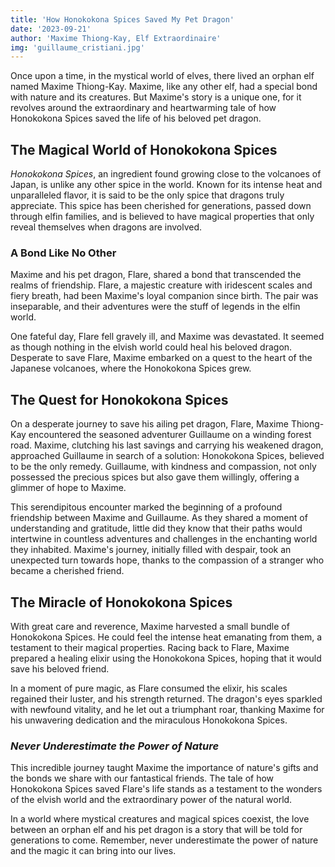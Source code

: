 ```yaml
---
title: 'How Honokokona Spices Saved My Pet Dragon'
date: '2023-09-21'
author: 'Maxime Thiong-Kay, Elf Extraordinaire'
img: 'guillaume_cristiani.jpg'
---
```

Once upon a time, in the mystical world of elves, there lived an orphan elf named Maxime Thiong-Kay. Maxime, like any other elf, had a special bond with nature and its creatures. But Maxime's story is a unique one, for it revolves around the extraordinary and heartwarming tale of how Honokokona Spices saved the life of his beloved pet dragon.

## The Magical World of Honokokona Spices

*Honokokona Spices*, an ingredient found growing close to the volcanoes of Japan, is unlike any other spice in the world. Known for its intense heat and unparalleled flavor, it is said to be the only spice that dragons truly appreciate. This spice has been cherished for generations, passed down through elfin families, and is believed to have magical properties that only reveal themselves when dragons are involved.

### A Bond Like No Other

Maxime and his pet dragon, Flare, shared a bond that transcended the realms of friendship. Flare, a majestic creature with iridescent scales and fiery breath, had been Maxime's loyal companion since birth. The pair was inseparable, and their adventures were the stuff of legends in the elfin world.

One fateful day, Flare fell gravely ill, and Maxime was devastated. It seemed as though nothing in the elvish world could heal his beloved dragon. Desperate to save Flare, Maxime embarked on a quest to the heart of the Japanese volcanoes, where the Honokokona Spices grew.

## The Quest for Honokokona Spices

On a desperate journey to save his ailing pet dragon, Flare, Maxime Thiong-Kay encountered the seasoned adventurer Guillaume on a winding forest road. Maxime, clutching his last savings and carrying his weakened dragon, approached Guillaume in search of a solution: Honokokona Spices, believed to be the only remedy. Guillaume, with kindness and compassion, not only possessed the precious spices but also gave them willingly, offering a glimmer of hope to Maxime.

This serendipitous encounter marked the beginning of a profound friendship between Maxime and Guillaume. As they shared a moment of understanding and gratitude, little did they know that their paths would intertwine in countless adventures and challenges in the enchanting world they inhabited. Maxime's journey, initially filled with despair, took an unexpected turn towards hope, thanks to the compassion of a stranger who became a cherished friend.

## The Miracle of Honokokona Spices

With great care and reverence, Maxime harvested a small bundle of Honokokona Spices. He could feel the intense heat emanating from them, a testament to their magical properties. Racing back to Flare, Maxime prepared a healing elixir using the Honokokona Spices, hoping that it would save his beloved friend.

In a moment of pure magic, as Flare consumed the elixir, his scales regained their luster, and his strength returned. The dragon's eyes sparkled with newfound vitality, and he let out a triumphant roar, thanking Maxime for his unwavering dedication and the miraculous Honokokona Spices.

### *Never Underestimate the Power of Nature*

This incredible journey taught Maxime the importance of nature's gifts and the bonds we share with our fantastical friends. The tale of how Honokokona Spices saved Flare's life stands as a testament to the wonders of the elvish world and the extraordinary power of the natural world.

In a world where mystical creatures and magical spices coexist, the love between an orphan elf and his pet dragon is a story that will be told for generations to come. Remember, never underestimate the power of nature and the magic it can bring into our lives.